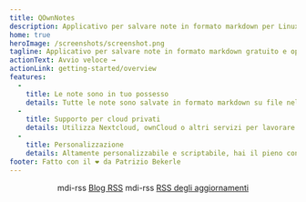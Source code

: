 ```yaml
---
title: QOwnNotes
description: Applicativo per salvare note in formato markdown per Linux, MacOS e Windows che lavora in sintonia con le note di Nexcloud
home: true
heroImage: /screenshots/screenshot.png
tagline: Applicativo per salvare note in formato markdown gratuito e open source che si integra con Nextcloud / ownCloud
actionText: Avvio veloce →
actionLink: getting-started/overview
features:
  - 
    title: Le note sono in tuo possesso
    details: Tutte le note sono salvate in formato markdown su file nel tuo computer, nessun "blocco da fornitore"
  - 
    title: Supporto per cloud privati
    details: Utilizza Nextcloud, ownCloud o altri servizi per lavorare con le tue note online o sincronizzarle tra dispositivi
  - 
    title: Personalizzazione
    details: Altamente personalizzabile e scriptabile, hai il pieno controllo su come lavorare con le tue note
footer: Fatto con il ❤️ da Patrizio Bekerle
---
```


<div class="rss-block">
    <v-chip outlined><v-icon left>mdi-rss</v-icon> <a href="https://feeds.feedburner.com/QOwnNotesBlog">Blog RSS</a></v-chip>
    <v-chip outlined><v-icon left>mdi-rss</v-icon> <a href="https://feeds.feedburner.com/QOwnNotesReleases">
RSS degli aggiornamenti</a></v-chip>
</div>

<Poll />

<style>
    .rss-block { text-align: center; margin-bottom: 20px; }
</style>
